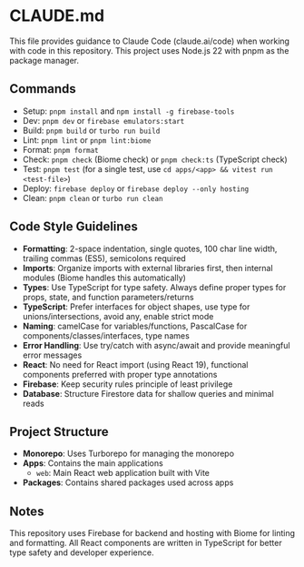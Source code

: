 # CLAUDE.md

This file provides guidance to Claude Code (claude.ai/code) when working with code in this repository. This project uses Node.js 22 with pnpm as the package manager.

## Commands
- Setup: `pnpm install` and `npm install -g firebase-tools` 
- Dev: `pnpm dev` or `firebase emulators:start`
- Build: `pnpm build` or `turbo run build`
- Lint: `pnpm lint` or `pnpm lint:biome`
- Format: `pnpm format`
- Check: `pnpm check` (Biome check) or `pnpm check:ts` (TypeScript check)
- Test: `pnpm test` (for a single test, use `cd apps/<app> && vitest run <test-file>`)
- Deploy: `firebase deploy` or `firebase deploy --only hosting`
- Clean: `pnpm clean` or `turbo run clean`

## Code Style Guidelines
- **Formatting**: 2-space indentation, single quotes, 100 char line width, trailing commas (ES5), semicolons required
- **Imports**: Organize imports with external libraries first, then internal modules (Biome handles this automatically)
- **Types**: Use TypeScript for type safety. Always define proper types for props, state, and function parameters/returns
- **TypeScript**: Prefer interfaces for object shapes, use type for unions/intersections, avoid any, enable strict mode
- **Naming**: camelCase for variables/functions, PascalCase for components/classes/interfaces, type names
- **Error Handling**: Use try/catch with async/await and provide meaningful error messages
- **React**: No need for React import (using React 19), functional components preferred with proper type annotations
- **Firebase**: Keep security rules principle of least privilege
- **Database**: Structure Firestore data for shallow queries and minimal reads

## Project Structure
- **Monorepo**: Uses Turborepo for managing the monorepo
- **Apps**: Contains the main applications
  - `web`: Main React web application built with Vite
- **Packages**: Contains shared packages used across apps

## Notes
This repository uses Firebase for backend and hosting with Biome for linting and formatting. All React components are written in TypeScript for better type safety and developer experience.